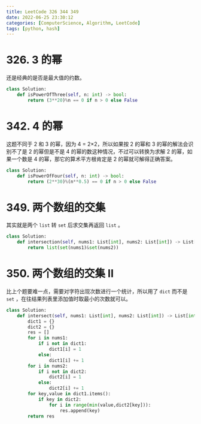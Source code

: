 ```yaml
---
title: LeetCode 326 344 349
date: 2022-06-25 23:30:12
categories: [ComputerScience, Algorithm, LeetCode]
tags: [python, hash]
---
```


# 326. 3 的幂

还是经典的是否是最大值的约数。

```python
class Solution:
    def isPowerOfThree(self, n: int) -> bool:
        return (3**20)%n == 0 if n > 0 else False
```

# 342. 4 的幂

这题不同于 2 和 3 的幂，因为 4 = 2$\times$2，所以如果按 2 的幂和 3 的幂的解法会识别不了是 2 的幂但是不是 4 的幂的数这种情况，不过可以转换为求解 2 的幂，如果一个数是 4 的幂，那它的算术平方根肯定是 2 的幂就可解得正确答案。

```python
class Solution:
    def isPowerOfFour(self, n: int) -> bool:
        return (2**30)%(n**0.5) == 0 if n > 0 else False
```

# 349. 两个数组的交集

其实就是两个 `list`  转 `set` 后求交集再返回 `list` 。

```python
class Solution:
    def intersection(self, nums1: List[int], nums2: List[int]) -> List[int]:
        return list(set(nums1)&set(nums2))
```

# 350. 两个数组的交集 II

比上个题要难一点，需要对字符出现次数进行一个统计，所以用了 `dict` 而不是 `set` ，在往结果列表里添加值时取最小的次数就可以。

```python
class Solution:
    def intersect(self, nums1: List[int], nums2: List[int]) -> List[int]:
        dict1 = {}
        dict2 = {}
        res = []
        for i in nums1:
            if i not in dict1:
                dict1[i] = 1
            else:
                dict1[i] += 1
        for i in nums2:
            if i not in dict2:
                dict2[i] = 1
            else:
                dict2[i] += 1
        for key,value in dict1.items():
            if key in dict2:
                for i in range(min(value,dict2[key])):
                    res.append(key)
        return res
```

